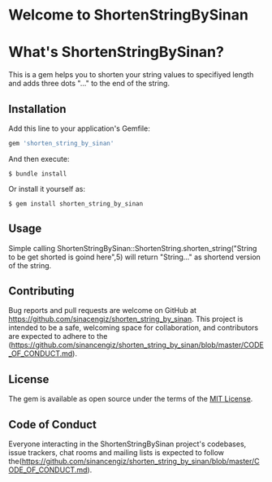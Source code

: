 # Welcome to ShortenStringBySinan

# What's ShortenStringBySinan?

This is a gem helps you to shorten your string values to specifiyed length and adds three dots "..." to the end of the string.  

## Installation

Add this line to your application's Gemfile:

```ruby
gem 'shorten_string_by_sinan'
```

And then execute:

    $ bundle install

Or install it yourself as:

    $ gem install shorten_string_by_sinan

## Usage

Simple calling ShortenStringBySinan::ShortenString.shorten_string("String to be get shorted is goind here",5) will return "String..." as shortend version of the string.

## Contributing

Bug reports and pull requests are welcome on GitHub at https://github.com/sinacengiz/shorten_string_by_sinan. This project is intended to be a safe, welcoming space for collaboration, and contributors are expected to adhere to the (https://github.com/sinancengiz/shorten_string_by_sinan/blob/master/CODE_OF_CONDUCT.md).

## License

The gem is available as open source under the terms of the [MIT License](https://opensource.org/licenses/MIT).

## Code of Conduct

Everyone interacting in the ShortenStringBySinan project's codebases, issue trackers, chat rooms and mailing lists is expected to follow the(https://github.com/sinancengiz/shorten_string_by_sinan/blob/master/CODE_OF_CONDUCT.md).
